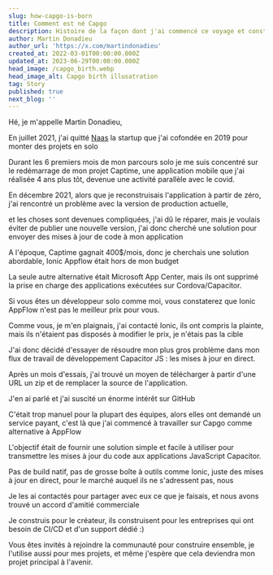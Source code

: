 ```yaml
---
slug: how-capgo-is-born
title: Comment est né Capgo
description: Histoire de la façon dont j'ai commencé ce voyage et construit Capgo
author: Martin Donadieu
author_url: 'https://x.com/martindonadieu'
created_at: 2022-03-01T00:00:00.000Z
updated_at: 2023-06-29T00:00:00.000Z
head_image: /capgo_birth.webp
head_image_alt: Capgo birth illusatration
tag: Story
published: true
next_blog: ''
---
```


Hé, je m'appelle Martin Donadieu,

En juillet 2021, j'ai quitté [Naas](https://naasai/) la startup que j'ai cofondée en 2019 pour monter des projets en solo

Durant les 6 premiers mois de mon parcours solo je me suis concentré sur le redémarrage de mon projet Captime, une application mobile que j'ai réalisée 4 ans plus tôt, devenue une activité parallèle avec le covid.


En décembre 2021, alors que je reconstruisais l'application à partir de zéro, j'ai rencontré un problème avec la version de production actuelle, 

et les choses sont devenues compliquées, j'ai dû le réparer, mais je voulais éviter de publier une nouvelle version, j'ai donc cherché une solution pour envoyer des mises à jour de code à mon application

A l'époque, Captime gagnait 400$/mois, donc je cherchais une solution abordable, Ionic Appflow était hors de mon budget

La seule autre alternative était Microsoft App Center, mais ils ont supprimé la prise en charge des applications exécutées sur Cordova/Capacitor.

Si vous êtes un développeur solo comme moi, vous constaterez que Ionic AppFlow n'est pas le meilleur prix pour vous.

Comme vous, je m'en plaignais, j'ai contacté Ionic, ils ont compris la plainte, mais ils n'étaient pas disposés à modifier le prix, je n'étais pas la cible

J'ai donc décidé d'essayer de résoudre mon plus gros problème dans mon flux de travail de développement Capacitor JS : les mises à jour en direct.

Après un mois d'essais, j'ai trouvé un moyen de télécharger à partir d'une URL un zip et de remplacer la source de l'application.

J'en ai parlé et j'ai suscité un énorme intérêt sur GitHub

C'était trop manuel pour la plupart des équipes, alors elles ont demandé un service payant, c'est là que j'ai commencé à travailler sur Capgo comme alternative à AppFlow

L'objectif était de fournir une solution simple et facile à utiliser pour transmettre les mises à jour du code aux applications JavaScript Capacitor.

Pas de build natif, pas de grosse boîte à outils comme Ionic, juste des mises à jour en direct, pour le marché auquel ils ne s'adressent pas, nous

Je les ai contactés pour partager avec eux ce que je faisais, et nous avons trouvé un accord d'amitié commerciale

Je construis pour le créateur, ils construisent pour les entreprises qui ont besoin de CI/CD et d'un support dédié :)

Vous êtes invités à rejoindre la communauté pour construire ensemble, je l'utilise aussi pour mes projets, et même j'espère que cela deviendra mon projet principal à l'avenir.